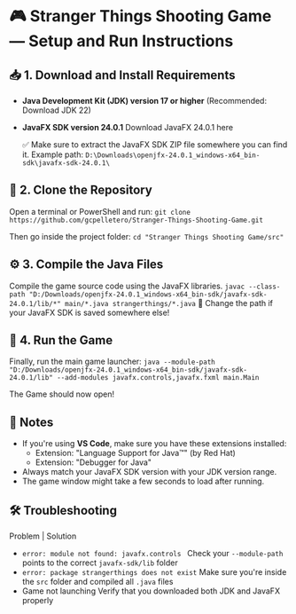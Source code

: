 # 🎮 Stranger Things Shooting Game — Setup and Run Instructions

## 📥 1. Download and Install Requirements
- **Java Development Kit (JDK) version 17 or higher**
(Recommended: Download JDK 22)
- **JavaFX SDK version 24.0.1**
Download JavaFX 24.0.1 here

    ✅ Make sure to extract the JavaFX SDK ZIP file somewhere you can find it.
    Example path: ```D:\Downloads\openjfx-24.0.1_windows-x64_bin-sdk\javafx-sdk-24.0.1\```

## 📂 2. Clone the Repository
Open a terminal or PowerShell and run:
```git clone https://github.com/gcpelletero/Stranger-Things-Shooting-Game.git```

Then go inside the project folder:
```cd "Stranger Things Shooting Game/src"```

## ⚙️ 3. Compile the Java Files
Compile the game source code using the JavaFX libraries.
```javac --class-path "D:/Downloads/openjfx-24.0.1_windows-x64_bin-sdk/javafx-sdk-24.0.1/lib/*" main/*.java strangerthings/*.java```
🔵 Change the path if your JavaFX SDK is saved somewhere else!

## 🚀 4. Run the Game
Finally, run the main game launcher:
```java --module-path "D:/Downloads/openjfx-24.0.1_windows-x64_bin-sdk/javafx-sdk-24.0.1/lib" --add-modules javafx.controls,javafx.fxml main.Main```

The Game should now open!

## 📢 Notes
- If you're using **VS Code**, make sure you have these extensions installed:
    - Extension: "Language Support for Java™" (by Red Hat)
    - Extension: "Debugger for Java"
- Always match your JavaFX SDK version with your JDK version range.
- The game window might take a few seconds to load after running.

## 🛠️ Troubleshooting
Problem | Solution
- ```error: module not found: javafx.controls ```
Check your ```--module-path``` points to the correct ```javafx-sdk/lib``` folder
- ```error: package strangerthings does not exist```
Make sure you're inside the ```src``` folder and compiled all ```.java``` files
- Game not launching 
Verify that you downloaded both JDK and JavaFX properly






